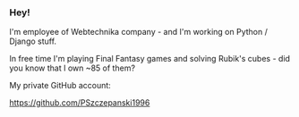 ### Hey!

I'm employee of Webtechnika company - and I'm working on Python / Django stuff.

In free time I'm playing Final Fantasy games and solving Rubik's cubes  - did you know that I own ~85 of them?

My private GitHub account:

https://github.com/PSzczepanski1996
